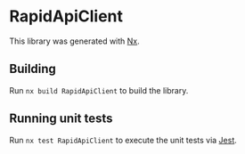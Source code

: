 # RapidApiClient

This library was generated with [Nx](https://nx.dev).

## Building

Run `nx build RapidApiClient` to build the library.

## Running unit tests

Run `nx test RapidApiClient` to execute the unit tests via [Jest](https://jestjs.io).
